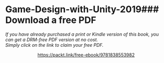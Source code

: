 # Game-Design-with-Unity-2019### Download a free PDF

 <i>If you have already purchased a print or Kindle version of this book, you can get a DRM-free PDF version at no cost.<br>Simply click on the link to claim your free PDF.</i>
<p align="center"> <a href="https://packt.link/free-ebook/9781838553982">https://packt.link/free-ebook/9781838553982 </a> </p>